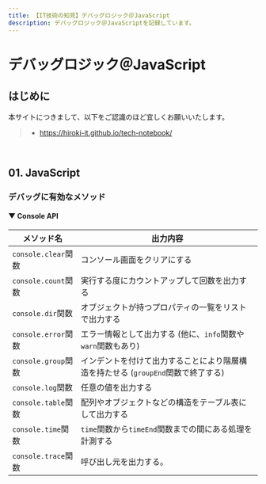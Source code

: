 ```yaml
---
title: 【IT技術の知見】デバッグロジック＠JavaScript
description: デバッグロジック＠JavaScriptを記録しています。
---
```


# デバッグロジック＠JavaScript

## はじめに

本サイトにつきまして、以下をご認識のほど宜しくお願いいたします。

> - https://hiroki-it.github.io/tech-notebook/

<br>

## 01. JavaScript

### デバッグに有効なメソッド

#### ▼ Console API

| メソッド名          | 出力内容                                                                          |
| ------------------- | --------------------------------------------------------------------------------- |
| `console.clear`関数 | コンソール画面をクリアにする                                                      |
| `console.count`関数 | 実行する度にカウントアップして回数を出力する                                      |
| `console.dir`関数   | オブジェクトが持つプロパティの一覧をリストで出力する                              |
| `console.error`関数 | エラー情報として出力する (他に、`info`関数や`warn`関数もあり)                     |
| `console.group`関数 | インデントを付けて出力することにより階層構造を持たせる (`groupEnd`関数で終了する) |
| `console.log`関数   | 任意の値を出力する                                                                |
| `console.table`関数 | 配列やオブジェクトなどの構造をテーブル表にして出力する                            |
| `console.time`関数  | `time`関数から`timeEnd`関数までの間にある処理を計測する                           |
| `console.trace`関数 | 呼び出し元を出力する。                                                            |

<br>
